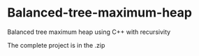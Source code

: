 # Balanced-tree-maximum-heap
Balanced tree maximum heap using C++ with recursivity

The complete project is in the .zip
